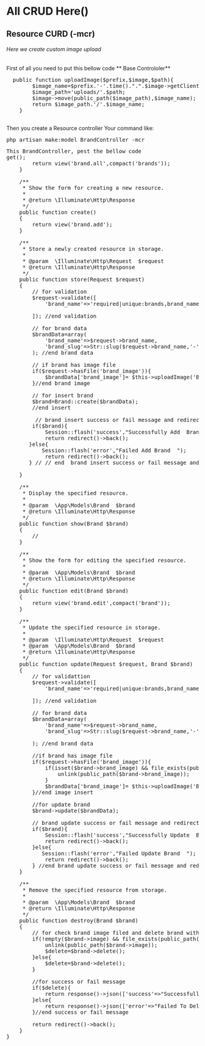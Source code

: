 # All CRUD Here()
## Resource CURD (-mcr) 
###### Here we create custom image upload
 First of all you need to put this bellow code  ** Base Controloler**
 <pre>
  public function uploadImage($prefix,$image,$path){
        $image_name=$prefix.'-'.time().".".$image->getClientOriginalExtension();
        $image_path='uploads/'.$path;
        $image->move(public_path($image_path),$image_name);
        return $image_path.'/'.$image_name;
    }
 </pre>
Then you create a Resource controller
Your command like:
<pre>
php artisan make:model BrandController -mcr</pre>
<pre>
This BrandController, pest the bellow code 
<?php

namespace App\Http\Controllers;

use App\Models\Brand;
use Illuminate\Http\Request;
use Illuminate\Support\Carbon;
use Illuminate\Support\Facades\Hash;
use Illuminate\Support\Facades\Session;
use Illuminate\Support\Str;

class BrandController extends Controller
{
    /**
     * Display a listing of the resource.
     *
     * @return \Illuminate\Http\Response
     */
    public function index()
    {
        $brands=Brand::orderby('id','DESC')->get();
        return view('brand.all',compact('brands'));
    }

    /**
     * Show the form for creating a new resource.
     *
     * @return \Illuminate\Http\Response
     */
    public function create()
    {
        return view('brand.add');
    }

    /**
     * Store a newly created resource in storage.
     *
     * @param  \Illuminate\Http\Request  $request
     * @return \Illuminate\Http\Response
     */
    public function store(Request $request)
    {
        // for validation
        $request->validate([
            'brand_name'=>'required|unique:brands,brand_name',

        ]); //end validation

        // for brand data
        $brandData=array(
            'brand_name'=>$request->brand_name,
            'brand_slug'=>Str::slug($request->brand_name,'-'),
        ); //end brand data

        // if brand has image file
        if($request->hasFile('brand_image')){
            $brandData['brand_image']= $this->uploadImage('B',$request->brand_image,'brand');;
        }//end brand image

        // for insert brand
        $brand=Brand::create($brandData);
        //end insert

         // brand insert success or fail message and redirect
        if($brand){
            Session::flash('success',"Successfully Add  Brand");
            return redirect()->back();
       }else{
           Session::flash('error',"Failed Add Brand  ");
            return redirect()->back();
       } // // end  brand insert success or fail message and redirect

    }

    /**
     * Display the specified resource.
     *
     * @param  \App\Models\Brand  $brand
     * @return \Illuminate\Http\Response
     */
    public function show(Brand $brand)
    {
        //
    }

    /**
     * Show the form for editing the specified resource.
     *
     * @param  \App\Models\Brand  $brand
     * @return \Illuminate\Http\Response
     */
    public function edit(Brand $brand)
    {
        return view('brand.edit',compact('brand'));
    }

    /**
     * Update the specified resource in storage.
     *
     * @param  \Illuminate\Http\Request  $request
     * @param  \App\Models\Brand  $brand
     * @return \Illuminate\Http\Response
     */
    public function update(Request $request, Brand $brand)
    {
        // for validattion
        $request->validate([
            'brand_name'=>'required|unique:brands,brand_name,'.$brand->id,

        ]); //end validation

        // for brand data
        $brandData=array(
            'brand_name'=>$request->brand_name,
            'brand_slug'=>Str::slug($request->brand_name,'-'),

        ); //end brand data

        //if brand has image file
        if($request->hasFile('brand_image')){
            if(isset($brand->brand_image) && file_exists(public_path($brand->brand_image))){
                unlink(public_path($brand->brand_image));
            }
            $brandData['brand_image']= $this->uploadImage('B',$request->brand_image,'brand');;
        }//end image insert

        //for update brand
        $brand->update($brandData);

        // brand update success or fail message and redirect
        if($brand){
            Session::flash('success',"Successfully Update  Brand");
            return redirect()->back();
        }else{
           Session::flash('error',"Failed Update Brand  ");
            return redirect()->back();
        } //end brand update success or fail message and redirect
    }

    /**
     * Remove the specified resource from storage.
     *
     * @param  \App\Models\Brand  $brand
     * @return \Illuminate\Http\Response
     */
    public function destroy(Brand $brand)
    {
        // for check brand image filed and delete brand with image
        if(!empty($brand->image) && file_exists(public_path($brand->image) )){
            unlink(public_path($brand->image));
            $delete=$brand->delete();
        }else{
            $delete=$brand->delete();
        }

        //for success or fail message
        if($delete){
            return response()->json(['success'=>"Successfully Delete Brand"]);
        }else{
            return response()->json(['error'=>"Failed To Delete Brand"],500);
        }//end success or fail message

        return redirect()->back();
    }
}

</pre>
